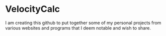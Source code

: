 # VelocityCalc
I am creating this github to put together some of my personal projects from various websites and programs that I deem notable and wish to share.
